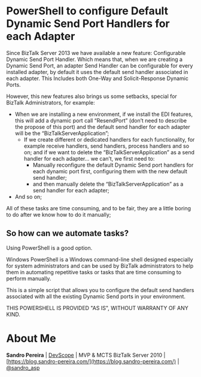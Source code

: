 # PowerShell to configure Default Dynamic Send Port Handlers for each Adapter
Since BizTalk Server 2013 we have available a new feature: Configurable Dynamic Send Port Handler. Which means that, when we are creating a Dynamic Send Port, an adapter Send Handler can be configurable for every installed adapter, by default it uses the default send handler associated in each adapter. This Includes both One-Way and Solicit-Response Dynamic Ports. 

However, this new features also brings us some setbacks, special for BizTalk Administrators, for example:
* When we are installing a new environment, if we install the EDI features, this will add a dynamic port call “ResendPort” (don’t need to describe the propose of this port) and the default send handler for each adapter will be the “BizTalkServerApplication”;
  * If we create different or dedicated handlers for each functionality, for example receive handlers, send handlers, process handlers and so on; and if we want to delete the “BizTalkServerApplication” as a send handler for each adapter…  we can’t, we first need to:
    * Manually reconfigure the default Dynamic Send port handlers for each dynamic port first, configuring them with the new default send handler;
    * and then manually delete the “BizTalkServerApplication” as a send handler for each adapter;
* And so on;

All of these tasks are time consuming, and to be fair, they are a little boring to do after we know how to do it manually;

## So how can we automate tasks?

Using PowerShell is a good option.

Windows PowerShell is a Windows command-line shell designed especially for system administrators and can be used by BizTalk administrators to help them in automating repetitive tasks or tasks that are time consuming to perform manually.

This is a simple script that allows you to configure the default send handlers associated with all the existing Dynamic Send ports in your environment.

THIS POWERSHELL IS PROVIDED "AS IS", WITHOUT WARRANTY OF ANY KIND.

# About Me
**Sandro Pereira** | [DevScope](http://www.devscope.net/) | MVP & MCTS BizTalk Server 2010 | [https://blog.sandro-pereira.com/](https://blog.sandro-pereira.com/) | [@sandro_asp](https://twitter.com/sandro_asp)